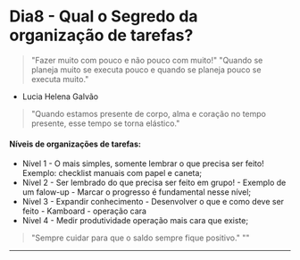 # Dia8 - Qual o Segredo da organização de tarefas?
>"Fazer muito com pouco e não pouco com muito!"
>"Quando se planeja muito se executa pouco e quando se planeja pouco se executa muito."

- Lucia Helena Galvão
>"Quando estamos presente de corpo, alma e coração no tempo presente, esse tempo se torna elástico."
>

#### Níveis de organizações de tarefas:
- Nível 1 - O mais simples, somente lembrar o que precisa ser feito! Exemplo: checklist manuais com papel e caneta;
- Nível 2 - Ser lembrado do que precisa ser feito em grupo! - Exemplo de um falow-up - Marcar o progresso é fundamental nesse nível;
- Nível 3 - Expandir conhecimento - Desenvolver o que e como deve ser feito - Kamboard - operação cara
- Nível 4 - Medir produtividade operação mais cara que existe;

>"Sempre cuidar para que o saldo sempre fique positivo."
>""
---